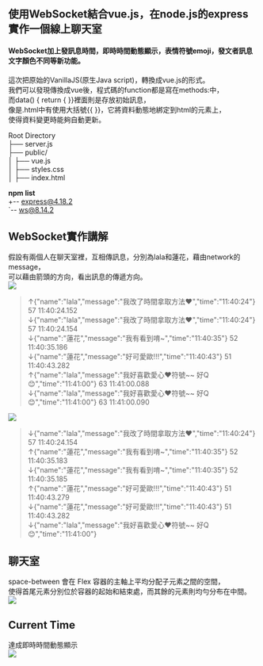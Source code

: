 ## 使用WebSocket結合vue.js，在node.js的express實作一個線上聊天室
#### WebSocket加上發訊息時間，即時時間動態顯示，表情符號emoji，發文者訊息文字顏色不同等新功能。
這次把原始的VanillaJS(原生Java script)，轉換成vue.js的形式。<br />
我們可以發現傳換成vue後，程式碼的function都是寫在methods:中，<br />
而data() { return { }}裡面則是存放初始訊息，<br />
像是.html中有使用大括號{{ }}，它將資料動態地綁定到html的元素上，<br />
使得資料變更時能夠自動更新。<br />

Root Directory<br />
├── server.js<br />
├── public/<br />
│    ├── vue.js<br />
│    ├── styles.css<br />
│    ├── index.html<br />
  
**npm list** <br />
+-- express@4.18.2 <br />
`-- ws@8.14.2 <br />

## WebSocket實作講解
假設有兩個人在聊天室裡，互相傳訊息，分別為lala和蓮花，藉由network的message，<br />
可以藉由箭頭的方向，看出訊息的傳遞方向。<br />
![](https://raw.githubusercontent.com/weitsung50110/WebSocketwithNodeJSandVue/main/github_images/25.png)
>↑{"name":"lala","message":"我改了時間拿取方法❤️","time":"11:40:24"}	57	11:40:24.152 <br />
↓{"name":"lala","message":"我改了時間拿取方法❤️","time":"11:40:24"}	57	11:40:24.154 <br />
↓{"name":"蓮花","message":"我有看到唷~","time":"11:40:35"}	52	11:40:35.186 <br />
↓{"name":"蓮花","message":"好可愛歐!!!","time":"11:40:43"}	51	11:40:43.282 <br />
↑{"name":"lala","message":"我好喜歡愛心❤️符號~~ 好Q😊","time":"11:41:00"}	63	11:41:00.088 <br />
↓{"name":"lala","message":"我好喜歡愛心❤️符號~~ 好Q😊","time":"11:41:00"}	63	11:41:00.090 <br />

![](https://raw.githubusercontent.com/weitsung50110/WebSocketwithNodeJSandVue/main/github_images/26.png)
>↓{"name":"lala","message":"我改了時間拿取方法❤️","time":"11:40:24"}	57	11:40:24.154<br />
↑{"name":"蓮花","message":"我有看到唷~","time":"11:40:35"}	52	11:40:35.183<br />
↓{"name":"蓮花","message":"我有看到唷~","time":"11:40:35"}	52	11:40:35.185<br />
↑{"name":"蓮花","message":"好可愛歐!!!","time":"11:40:43"}	51	11:40:43.279<br />
↓{"name":"蓮花","message":"好可愛歐!!!","time":"11:40:43"}	51	11:40:43.282<br />
↓{"name":"lala","message":"我好喜歡愛心❤️符號~~ 好Q😊","time":"11:41:00"}<br />

## 聊天室
space-between 會在 Flex 容器的主軸上平均分配子元素之間的空間， <br />
使得首尾元素分別位於容器的起始和結束處，而其餘的元素則均勻分布在中間。<br />
![](https://raw.githubusercontent.com/weitsung50110/WebSocketwithNodeJSandVue/main/github_images/23.png)

## Current Time
達成即時時間動態顯示 <br />
![](https://raw.githubusercontent.com/weitsung50110/WebSocketwithNodeJSandVue/main/github_images/24.png)

